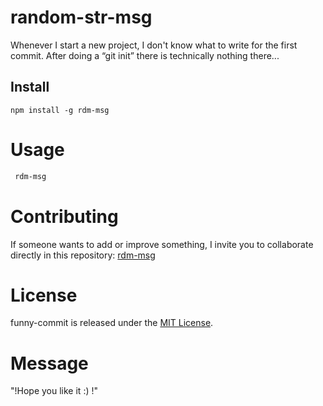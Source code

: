 # random-str-msg

Whenever I start a new project, I don't know what to write for the first commit. After doing a “git init” there is technically nothing there...

## Install

```npm
npm install -g rdm-msg
```

# Usage

```bash
 rdm-msg
```

# Contributing

If someone wants to add or improve something, I invite you to collaborate directly in this repository: [rdm-msg](https://github.com/5arSanti/rdm-msg)

# License

funny-commit is released under the [MIT License](https://opensource.org/licenses/MIT).

# Message
"!Hope you like it :) !"